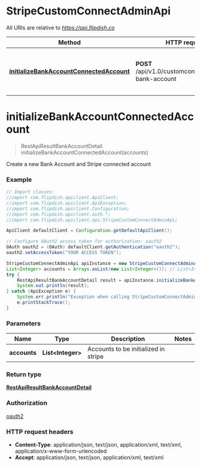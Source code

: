 # StripeCustomConnectAdminApi

All URIs are relative to *https://api.flipdish.co*

Method | HTTP request | Description
------------- | ------------- | -------------
[**initializeBankAccountConnectedAccount**](StripeCustomConnectAdminApi.md#initializeBankAccountConnectedAccount) | **POST** /api/v1.0/customconnect/initialize-bank-account | Create a new Bank Account and Stripe connected account


<a name="initializeBankAccountConnectedAccount"></a>
# **initializeBankAccountConnectedAccount**
> RestApiResultBankAccountDetail initializeBankAccountConnectedAccount(accounts)

Create a new Bank Account and Stripe connected account

### Example
```java
// Import classes:
//import com.flipdish.apiclient.ApiClient;
//import com.flipdish.apiclient.ApiException;
//import com.flipdish.apiclient.Configuration;
//import com.flipdish.apiclient.auth.*;
//import com.flipdish.apiclient.api.StripeCustomConnectAdminApi;

ApiClient defaultClient = Configuration.getDefaultApiClient();

// Configure OAuth2 access token for authorization: oauth2
OAuth oauth2 = (OAuth) defaultClient.getAuthentication("oauth2");
oauth2.setAccessToken("YOUR ACCESS TOKEN");

StripeCustomConnectAdminApi apiInstance = new StripeCustomConnectAdminApi();
List<Integer> accounts = Arrays.asList(new List<Integer>()); // List<Integer> | Accounts to be initialized in stripe
try {
    RestApiResultBankAccountDetail result = apiInstance.initializeBankAccountConnectedAccount(accounts);
    System.out.println(result);
} catch (ApiException e) {
    System.err.println("Exception when calling StripeCustomConnectAdminApi#initializeBankAccountConnectedAccount");
    e.printStackTrace();
}
```

### Parameters

Name | Type | Description  | Notes
------------- | ------------- | ------------- | -------------
 **accounts** | **List&lt;Integer&gt;**| Accounts to be initialized in stripe |

### Return type

[**RestApiResultBankAccountDetail**](RestApiResultBankAccountDetail.md)

### Authorization

[oauth2](../README.md#oauth2)

### HTTP request headers

 - **Content-Type**: application/json, text/json, application/xml, text/xml, application/x-www-form-urlencoded
 - **Accept**: application/json, text/json, application/xml, text/xml

